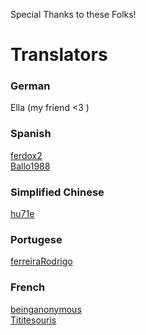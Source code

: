 
Special Thanks to these Folks!

# Translators  
### German
Ella (my friend <3 )

### Spanish
[ferdox2](https://github.com/ferdox2)  
[Ballo1988](https://github.com/Ballo1988)  

### Simplified Chinese
[hu71e](https://github.com/hu71e)  

### Portugese
[ferreiraRodrigo](https://github.com/ferreiraRodrigo)  

### French
[beinganonymous](https://github.com/beinganonymous)  
[Tititesouris](https://github.com/Tititesouris)  

